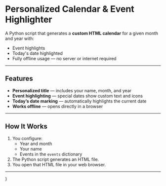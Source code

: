 # Personalized Calendar & Event Highlighter

A Python script that generates a **custom HTML calendar** for a given month and year with:
- Event highlights
- Today's date highlighted
- Fully offline usage — no server or internet required

---

## Features
- **Personalized title** — includes your name, month, and year
- **Event highlighting** — special dates show custom text and icons
- **Today’s date marking** — automatically highlights the current date
- **Works offline** — opens directly in a browser

---

## How It Works
1. You configure:
   - Year and month
   - Your name
   - Events in the `events` dictionary
2. The Python script generates an HTML file.
3. You open that HTML file in your web browser.

---

}
